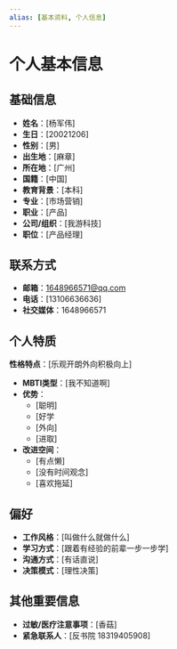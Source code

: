 ```yaml
---
alias: [基本资料, 个人信息]
---
```

# 个人基本信息

## 基础信息
- **姓名**：[杨军伟]
- **生日**：[20021206]
- **性别**：[男]
- **出生地**：[麻章]
- **所在地**：[广州]
- **国籍**：[中国]
- **教育背景**：[本科]
- **专业**：[市场营销]
- **职业**：[产品]
- **公司/组织**：[我游科技]
- **职位**：[产品经理]

## 联系方式
- **邮箱**：1648966571@qq.com
- **电话**：[13106636636]
- **社交媒体**：1648966571

## 个人特质
**性格特点**：[乐观开朗外向积极向上]
- **MBTI类型**：[我不知道啊]
- **优势**：
  - [聪明]
  - [好学
  - [外向]
  - [进取]
- **改进空间**：
  - [有点懒]
  - [没有时间观念]
  - [喜欢拖延]

## 偏好
- **工作风格**：[叫做什么就做什么]
- **学习方式**：[跟着有经验的前辈一步一步学]
- **沟通方式**：[有话直说]
- **决策模式**：[理性决策]

## 其他重要信息
- **过敏/医疗注意事项**：[香菇]
- **紧急联系人**：[反书院 18319405908]